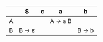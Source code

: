 | | $ | ε | a | b | 
| --- | --- | --- | --- | --- |
| A |  |  | A -> a B  |  | 
| B | B -> ε  |  |  | B -> b  |
